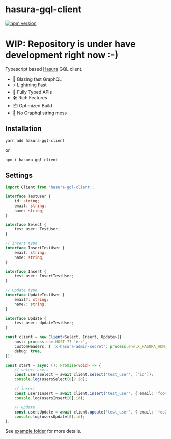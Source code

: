 # hasura-gql-client
[![npm version](https://badge.fury.io/js/hasura-gql-client.svg)](https://badge.fury.io/js/hasura-gql-client)

# WIP: Repository is under have development right now :-)

Typescript based [Hasura](https://hasura.io/) GQL client.

- 🚀 Blazing fast GraphQL
- ⚡️ Lightning Fast
- 🔑 Fully Typed APIs
- 🛠️ Rich Features
- 📦 Optimized Build
- 🥴 No Graphql string mess

## Installation
```ts
yarn add hasura-gql-client
```
or
```ts
npm i hasura-gql-client
```

## Settings
```ts
import Client from 'hasura-gql-client';

interface TestUser {
	id: string;
	email: string;
	name: string;
}

interface Select {
	test_user: TestUser;
}

// Insert type
interface InsertTestUser {
	email: string;
	name: string;
}

interface Insert {
	test_user: InsertTestUser;
}

// Update type
interface UpdateTestUser {
	email?: string;
	name?: string;
}

interface Update {
	test_user: UpdateTestUser;
}

const client = new Client<Select, Insert, Update>({
	host: process.env.HOST ?? 'err',
	customHeaders: { 'x-hasura-admin-secret': process.env.X_HASURA_ADMIN_SECRET ?? 'err' },
	debug: true,
});

const start = async (): Promise<void> => {
	// select users
	const usersSelect = await client.select('test_user', ['id']);
	console.log(usersSelect[0]?.id);

	// insert
	const usersInsert = await client.insert('test_user', { email: 'foo@email.com', name: 'foo' }, ['id']);
	console.log(usersInsert[0].id);

	// update
	const usersUpdate = await client.update('test_user', { email: 'foo2@email.com' }, ['id']);
	console.log(usersUpdate[0].id);
};

```
See [example folder](https://github.com/JaLe29/hasura-gql-client/tree/master/example) for more details.
